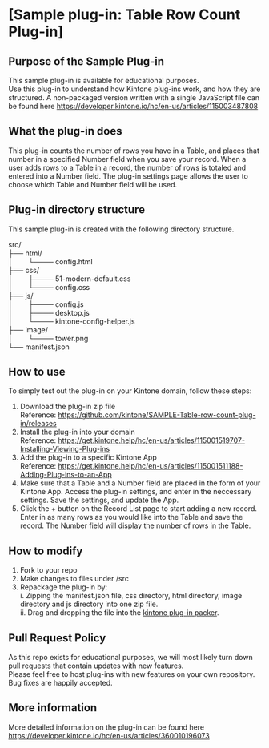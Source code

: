 # [Sample plug-in: Table Row Count Plug-in]
## Purpose of the Sample Plug-in
This sample plug-in is available for educational purposes.  
Use this plug-in to understand how Kintone plug-ins work, and how they are structured.
A non-packaged version written with a single JavaScript file can be found here https://developer.kintone.io/hc/en-us/articles/115003487808

## What the plug-in does
This plug-in counts the number of rows you have in a Table, and places that number in a specified Number field when you save your record.
When a user adds rows to a Table in a record, the number of rows is totaled and entered into a Number field.
The plug-in settings page allows the user to choose which Table and Number field will be used.

## Plug-in directory structure
This sample plug-in is created with the following directory structure.

src/  
├── html/  
│        └──── config.html  
├── css/  
│        ├──── 51-modern-default.css  
│        └──── config.css  
├── js/  
│        ├──── config.js  
│        ├──── desktop.js  
│        └──── kintone-config-helper.js  
├── image/  
│        └──── tower.png   
└── manifest.json  

## How to use
To simply test out the plug-in on your Kintone domain, follow these steps:

1. Download the plug-in zip file  
Reference: https://github.com/kintone/SAMPLE-Table-row-count-plug-in/releases
2. Install the plug-in into your domain  
Reference: https://get.kintone.help/hc/en-us/articles/115001519707-Installing-Viewing-Plug-ins
3. Add the plug-in to a specific Kintone App  
Reference: https://get.kintone.help/hc/en-us/articles/115001511188-Adding-Plug-ins-to-an-App
4. Make sure that a Table and a Number field are placed in the form of your Kintone App. Access the plug-in settings, and enter in the neccessary settings. Save the settings, and update the App.
5. Click the + button on the Record List page to start adding a new record. Enter in as many rows as you would like into the Table and save the record. The Number field will display the number of rows in the Table.

## How to modify
1. Fork to your repo
2. Make changes to files under /src
3. Repackage the plug-in by:  
 i. Zipping the manifest.json file, css directory, html directory, image directory and js directory into one zip file.  
 ii. Drag and dropping the file into the [kintone plug-in packer](https://kintone.github.io/plugin-packer/).

## Pull Request Policy
As this repo exists for educational purposes, we will most likely turn down pull requests that contain updates with new features.  
Please feel free to host plug-ins with new features on your own repository.  
Bug fixes are happily accepted.

## More information
More detailed information on the plug-in can be found here https://developer.kintone.io/hc/en-us/articles/360010196073
